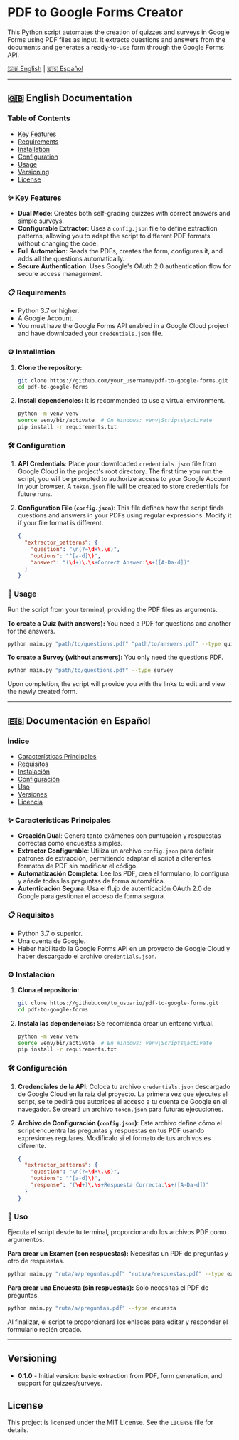 # PDF to Google Forms Creator

This Python script automates the creation of quizzes and surveys in Google Forms using PDF files as input. It extracts questions and answers from the documents and generates a ready-to-use form through the Google Forms API.

[🇬🇧 English](#english-documentation) | [🇪🇸 Español](#documentación-en-español)

---

## <a name="english-documentation"></a>🇬🇧 English Documentation

### Table of Contents
- [Key Features](#-key-features)
- [Requirements](#-requirements)
- [Installation](#️-installation)
- [Configuration](#️-configuration)
- [Usage](#-usage)
- [Versioning](#-versioning)
- [License](#-license)

### ✨ Key Features
- **Dual Mode**: Creates both self-grading quizzes with correct answers and simple surveys.
- **Configurable Extractor**: Uses a `config.json` file to define extraction patterns, allowing you to adapt the script to different PDF formats without changing the code.
- **Full Automation**: Reads the PDFs, creates the form, configures it, and adds all the questions automatically.
- **Secure Authentication**: Uses Google's OAuth 2.0 authentication flow for secure access management.

### 📋 Requirements
- Python 3.7 or higher.
- A Google Account.
- You must have the Google Forms API enabled in a Google Cloud project and have downloaded your `credentials.json` file.

### ⚙️ Installation
1.  **Clone the repository:**
    ```bash
    git clone https://github.com/your_username/pdf-to-google-forms.git
    cd pdf-to-google-forms
    ```
2.  **Install dependencies:** It is recommended to use a virtual environment.
    ```bash
    python -m venv venv
    source venv/bin/activate  # On Windows: venv\Scripts\activate
    pip install -r requirements.txt
    ```

### 🛠️ Configuration
1.  **API Credentials**: Place your downloaded `credentials.json` file from Google Cloud in the project's root directory. The first time you run the script, you will be prompted to authorize access to your Google Account in your browser. A `token.json` file will be created to store credentials for future runs.

2.  **Configuration File (`config.json`)**: This file defines how the script finds questions and answers in your PDFs using regular expressions. Modify it if your file format is different.
    ```json
    {
      "extractor_patterns": {
        "question": "\n(?=\d+\.\s)",
        "options": "^[a-d]\)",
        "answer": "(\d+)\.\s+Correct Answer:\s+([A-Da-d])"
      }
    }
    ```

### 🚀 Usage
Run the script from your terminal, providing the PDF files as arguments.

**To create a Quiz (with answers):**
You need a PDF for questions and another for the answers.
```bash
python main.py "path/to/questions.pdf" "path/to/answers.pdf" --type quiz
```

**To create a Survey (without answers):**
You only need the questions PDF.
```bash
python main.py "path/to/questions.pdf" --type survey
```
Upon completion, the script will provide you with the links to edit and view the newly created form.

---

## <a name="documentación-en-español"></a>🇪🇸 Documentación en Español

### Índice
- [Características Principales](#-características-principales)
- [Requisitos](#-requisitos)
- [Instalación](#️-instalación-1)
- [Configuración](#️-configuración-1)
- [Uso](#-uso)
- [Versiones](#-versiones)
- [Licencia](#-licencia-1)

### ✨ Características Principales
- **Creación Dual**: Genera tanto exámenes con puntuación y respuestas correctas como encuestas simples.
- **Extractor Configurable**: Utiliza un archivo `config.json` para definir patrones de extracción, permitiendo adaptar el script a diferentes formatos de PDF sin modificar el código.
- **Automatización Completa**: Lee los PDF, crea el formulario, lo configura y añade todas las preguntas de forma automática.
- **Autenticación Segura**: Usa el flujo de autenticación OAuth 2.0 de Google para gestionar el acceso de forma segura.

### 📋 Requisitos
- Python 3.7 o superior.
- Una cuenta de Google.
- Haber habilitado la Google Forms API en un proyecto de Google Cloud y haber descargado el archivo `credentials.json`.

### ⚙️ Instalación
1.  **Clona el repositorio:**
    ```bash
    git clone https://github.com/tu_usuario/pdf-to-google-forms.git
    cd pdf-to-google-forms
    ```
2.  **Instala las dependencias:** Se recomienda crear un entorno virtual.
    ```bash
    python -m venv venv
    source venv/bin/activate  # En Windows: venv\Scripts\activate
    pip install -r requirements.txt
    ```

### 🛠️ Configuración
1.  **Credenciales de la API**: Coloca tu archivo `credentials.json` descargado de Google Cloud en la raíz del proyecto. La primera vez que ejecutes el script, se te pedirá que autorices el acceso a tu cuenta de Google en el navegador. Se creará un archivo `token.json` para futuras ejecuciones.

2.  **Archivo de Configuración (`config.json`)**: Este archivo define cómo el script encuentra las preguntas y respuestas en tus PDF usando expresiones regulares. Modifícalo si el formato de tus archivos es diferente.
    ```json
    {
      "extractor_patterns": {
        "question": "\n(?=\d+\.\s)",
        "options": "^[a-d]\)",
        "response": "(\d+)\.\s+Respuesta Correcta:\s+([A-Da-d])"
      }
    }
    ```

### 🚀 Uso
Ejecuta el script desde tu terminal, proporcionando los archivos PDF como argumentos.

**Para crear un Examen (con respuestas):**
Necesitas un PDF de preguntas y otro de respuestas.
```bash
python main.py "ruta/a/preguntas.pdf" "ruta/a/respuestas.pdf" --type examen
```

**Para crear una Encuesta (sin respuestas):**
Solo necesitas el PDF de preguntas.
```bash
python main.py "ruta/a/preguntas.pdf" --type encuesta
```
Al finalizar, el script te proporcionará los enlaces para editar y responder el formulario recién creado.

---

## <a name="versioning"></a>Versioning
- **0.1.0** - Initial version: basic extraction from PDF, form generation, and support for quizzes/surveys.

## <a name="license"></a>License
This project is licensed under the MIT License. See the `LICENSE` file for details.